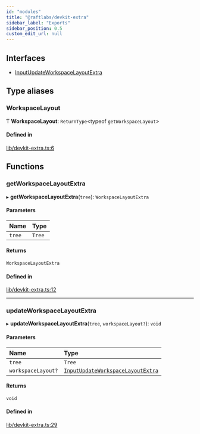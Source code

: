 ```yaml
---
id: "modules"
title: "@raftlabs/devkit-extra"
sidebar_label: "Exports"
sidebar_position: 0.5
custom_edit_url: null
---
```


## Interfaces

- [InputUpdateWorkspaceLayoutExtra](interfaces/InputUpdateWorkspaceLayoutExtra)

## Type aliases

### WorkspaceLayout

Ƭ **WorkspaceLayout**: `ReturnType`<typeof `getWorkspaceLayout`\>

#### Defined in

[lib/devkit-extra.ts:6](https://github.com/Raft-Labs/raft-nx-plugins/blob/01ad92f/packages/devkit-extra/src/lib/devkit-extra.ts#L6)

## Functions

### getWorkspaceLayoutExtra

▸ **getWorkspaceLayoutExtra**(`tree`): `WorkspaceLayoutExtra`

#### Parameters

| Name | Type |
| :------ | :------ |
| `tree` | `Tree` |

#### Returns

`WorkspaceLayoutExtra`

#### Defined in

[lib/devkit-extra.ts:12](https://github.com/Raft-Labs/raft-nx-plugins/blob/01ad92f/packages/devkit-extra/src/lib/devkit-extra.ts#L12)

___

### updateWorkspaceLayoutExtra

▸ **updateWorkspaceLayoutExtra**(`tree`, `workspaceLayout?`): `void`

#### Parameters

| Name | Type |
| :------ | :------ |
| `tree` | `Tree` |
| `workspaceLayout?` | [`InputUpdateWorkspaceLayoutExtra`](interfaces/InputUpdateWorkspaceLayoutExtra) |

#### Returns

`void`

#### Defined in

[lib/devkit-extra.ts:29](https://github.com/Raft-Labs/raft-nx-plugins/blob/01ad92f/packages/devkit-extra/src/lib/devkit-extra.ts#L29)
